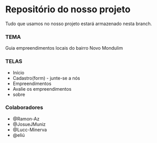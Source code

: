 # Repositório do nosso projeto

Tudo que usamos no nosso projeto estará armazenado nesta branch.

### TEMA

Guia empreendimentos locais do bairro Novo Mondulim

### TELAS

- Início
- Cadastro(form) - junte-se a nós
- Empreendimentos
- Avalie os empreendimentos
- sobre

### Colaboradores

- @Ramon-Az
- @JosueJMuniz
- @Lucc-Minerva
- @eliú
